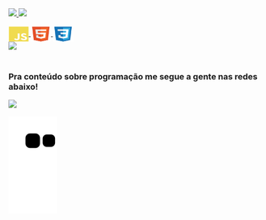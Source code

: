 <div>
  <a href="https://github.com/Teddy-Junior">
  <img height="180em" src="https://github-readme-stats.vercel.app/api?username=Teddy-Junior&show_icons=true&theme=tokyonight&include_all_commits=true&count_private=true"/>
  <img height="180em" src="https://github-readme-stats.vercel.app/api/top-langs/?username=Teddy-Junior
&layout=compact&langs_count=6&theme=tokyonight"/>
</div>
<div style="display: inline_block"><br>
  <img align="center" alt="Js" height="30" width="40" src="https://raw.githubusercontent.com/devicons/devicon/master/icons/javascript/javascript-plain.svg">
  <img align="center" alt="HTML" height="30" width="40" src="https://raw.githubusercontent.com/devicons/devicon/master/icons/html5/html5-original.svg">
  <img align="center" alt="CSS" height="30" width="40" src="https://raw.githubusercontent.com/devicons/devicon/master/icons/css3/css3-original.svg">
  
</div>
<div>
  <a href="" target="_blank"><img src="[https://img.shields.io/badge/-LinkedIn-%230077B5?style=for-the-badge&logo=linkedin&logoColor=white](https://img.shields.io/badge/Portfolio-543DE0?style=for-the-badge&logo=About.me&logoColor=white)" target="_blank"></a> 
</div>
     
 <br>
 
  ### Pra conteúdo sobre programação me segue a gente nas redes abaixo!
 
<div> 
  

  <a href="https://www.linkedin.com/in/teddy-robson-batista-junior-17a0841a3/" target="_blank"><img src="https://img.shields.io/badge/-LinkedIn-%230077B5?style=for-the-badge&logo=linkedin&logoColor=white" target="_blank"></a> 
  
 
  ![Snake animation](https://github.com/Teddy-Junior/Teddy-Junior/blob/output/github-contribution-grid-snake.svg)

</div>

